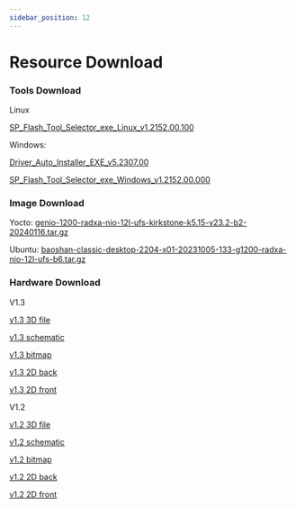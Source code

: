 ```yaml
---
sidebar_position: 12
---
```


# Resource Download

### Tools Download

Linux

[SP_Flash_Tool_Selector_exe_Linux_v1.2152.00.100](https://dl.radxa.com/nio12l/tools/SP_Flash_Tool_Selector_exe_Linux_v1.2152.00.100.zip)

Windows:

[Driver_Auto_Installer_EXE_v5.2307.00](https://dl.radxa.com/nio12l/tools/Driver_Auto_Installer_EXE_v5.2307.00.zip)

[SP_Flash_Tool_Selector_exe_Windows_v1.2152.00.000](https://dl.radxa.com/nio12l/tools/SP_Flash_Tool_Selector_exe_Windows_v1.2152.00.000.zip)

### Image Download

Yocto:
[genio-1200-radxa-nio-12l-ufs-kirkstone-k5.15-v23.2-b2-20240116.tar.gz](https://github.com/radxa-build/radxa-nio-12l/releases/download/20240524/genio-1200-radxa-nio-12l-ufs-kirkstone-k5.15-v23.2-b2-20240116.tar.gz)

Ubuntu:
[baoshan-classic-desktop-2204-x01-20231005-133-g1200-radxa-nio-12l-ufs-b6.tar.gz](https://dl.radxa.com/nio12l/images/ubuntu/baoshan-classic-desktop-2204-x01-20231005-133-g1200-radxa-nio-12l-ufs-b6.tar.gz)

### Hardware Download

V1.3

[v1.3 3D file](https://dl.radxa.com/nio12l/docs/hw/radxa_nio_12l_v1300_3d_pcba.stp.zip)

[v1.3 schematic](https://dl.radxa.com/nio12l/docs/hw/radxa_nio_12l_v1300_schematic.pdf)

[v1.3 bitmap](https://dl.radxa.com/nio12l/docs/hw/radxa_nio_12l_v1300_components_placement_map.pdf)

[v1.3 2D back](https://dl.radxa.com/nio12l/docs/hw/radxa_nio_12l_v1300_2d_bot.pdf)

[v1.3 2D front](https://dl.radxa.com/nio12l/docs/hw/radxa_nio_12l_v1300_2d_top.pdf)

V1.2

[v1.2 3D file](https://dl.radxa.com/nio12l/docs/hw/V1.2/RADXA_NIO12L_V1.2_pcba.stp)

[v1.2 schematic](https://dl.radxa.com/nio12l/docs/hw/V1.2/RADXA_NIO12L_v1.2_Schematic.pdf)

[v1.2 bitmap](https://dl.radxa.com/nio12l/docs/hw/V1.2/RADXA_NIO12L_v1.2_Components_Placement_map.pdf)

[v1.2 2D back](https://dl.radxa.com/nio12l/docs/hw/V1.2/RADXA_NIO12L_V1.2_BOT.dxf)

[v1.2 2D front](https://dl.radxa.com/nio12l/docs/hw/V1.2/RADXA_NIO12L_V1.2_TOP.dxf)
